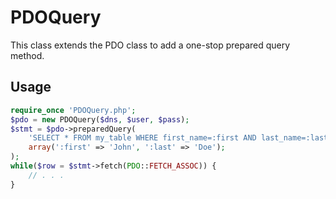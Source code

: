 # PDOQuery

This class extends the PDO class to add a one-stop prepared query method.

## Usage

```php
require_once 'PDOQuery.php';
$pdo = new PDOQuery($dns, $user, $pass);
$stmt = $pdo->preparedQuery(
    'SELECT * FROM my_table WHERE first_name=:first AND last_name=:last',
    array(':first' => 'John', ':last' => 'Doe');
);
while($row = $stmt->fetch(PDO::FETCH_ASSOC)) {
    // . . .
}
```
